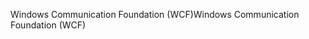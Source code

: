 <span data-ttu-id="f08d1-101">Windows Communication Foundation (WCF)</span><span class="sxs-lookup"><span data-stu-id="f08d1-101">Windows Communication Foundation (WCF)</span></span>